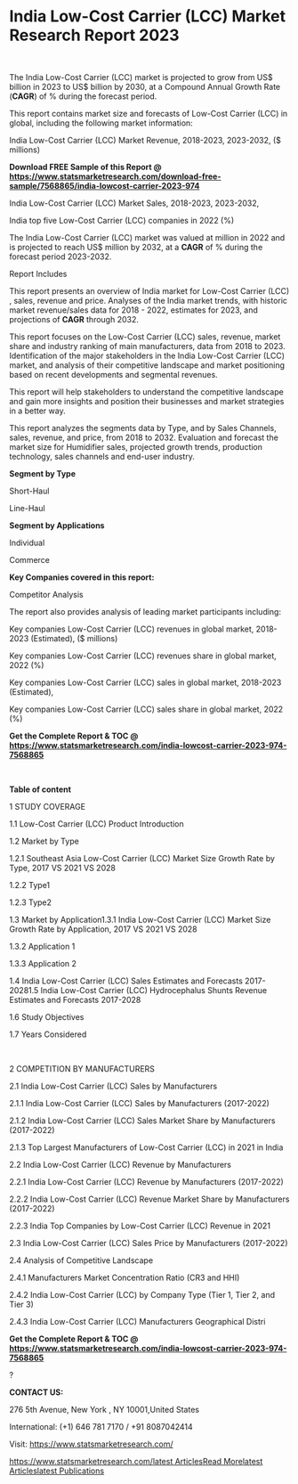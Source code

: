 <h1>India Low-Cost Carrier (LCC) Market Research Report 2023</h1><br/><p>The India Low-Cost Carrier (LCC) market is projected to grow from US$ billion in 2023 to US$ billion by 2030, at a Compound Annual Growth Rate (<strong>CAGR</strong>) of % during the forecast period.</p>
 
 
 
 <p>This report contains market size and forecasts of Low-Cost Carrier (LCC) in global, including the following market information:</p>
 
 
 
 <p>India Low-Cost Carrier (LCC) Market Revenue, 2018-2023, 2023-2032, ($ millions)</p>
 
 
 
 <p><strong>Download FREE Sample of this Report @ <a href="https://www.statsmarketresearch.com/download-free-sample/7568865/india-lowcost-carrier-2023-974">https://www.statsmarketresearch.com/download-free-sample/7568865/india-lowcost-carrier-2023-974</a></strong></p>
 
 
 
 <p>India Low-Cost Carrier (LCC) Market Sales, 2018-2023, 2023-2032,</p>
 
 
 
 <p>India top five Low-Cost Carrier (LCC) companies in 2022 (%)</p>
 
 
 
 <p>The India Low-Cost Carrier (LCC) market was valued at million in 2022 and is projected to reach US$ million by 2032, at a <strong>CAGR</strong> of % during the forecast period 2023-2032.</p>
 
 
 
 <p>Report Includes</p>
 
 
 
 <p>This report presents an overview of India market for Low-Cost Carrier (LCC) , sales, revenue and price. Analyses of the India market trends, with historic market revenue/sales data for 2018 - 2022, estimates for 2023, and projections of <strong>CAGR</strong> through 2032.</p>
 
 
 
 <p>This report focuses on the Low-Cost Carrier (LCC) sales, revenue, market share and industry ranking of main manufacturers, data from 2018 to 2023. Identification of the major stakeholders in the India Low-Cost Carrier (LCC) market, and analysis of their competitive landscape and market positioning based on recent developments and segmental revenues.</p>
 
 
 
 <p>This report will help stakeholders to understand the competitive landscape and gain more insights and position their businesses and market strategies in a better way.</p>
 
 
 
 <p>This report analyzes the segments data by Type, and by Sales Channels, sales, revenue, and price, from 2018 to 2032. Evaluation and forecast the market size for Humidifier sales, projected growth trends, production technology, sales channels and end-user industry.</p>
 
 
 
 <p><strong>Segment by Type</strong></p>
 
 
 
 <p>Short-Haul</p>
 
 
 
 <p>Line-Haul</p>
 
 
 
 <p><strong>Segment <strong><strong>by Applications</strong></strong></strong></p>
 
 
 
 <p>Individual</p>
 
 
 
 <p>Commerce</p>
 
 
 
 <p><strong>Key Companies covered in this report:</strong></p>
 
 
 
 <p>Competitor Analysis</p>
 
 
 
 <p>The report also provides analysis of leading market participants including:</p>
 
 
 
 <p>Key companies Low-Cost Carrier (LCC) revenues in global market, 2018-2023 (Estimated), ($ millions)</p>
 
 
 
 <p>Key companies Low-Cost Carrier (LCC) revenues share in global market, 2022 (%)</p>
 
 
 
 <p>Key companies Low-Cost Carrier (LCC) sales in global market, 2018-2023 (Estimated),</p>
 
 
 
 <p>Key companies Low-Cost Carrier (LCC) sales share in global market, 2022 (%)</p>
 
 
 
 <div><b>Get the Complete Report & TOC @ <a href="https://www.statsmarketresearch.com/india-lowcost-carrier-2023-974-7568865">https://www.statsmarketresearch.com/india-lowcost-carrier-2023-974-7568865</a></b></div>
 
 
 
 <p><br />
 
 <b>Table of content</b></p>
 
 
 
 <p>1 STUDY COVERAGE<br />
 
 1.1 Low-Cost Carrier (LCC) Product Introduction<br />
 
 1.2 Market by Type<br />
 
 1.2.1 Southeast Asia Low-Cost Carrier (LCC) Market Size Growth Rate by Type, 2017 VS 2021 VS 2028<br />
 
 1.2.2 Type1<br />
 
 1.2.3 Type2<br />
 
 1.3 Market by Application1.3.1 India Low-Cost Carrier (LCC) Market Size Growth Rate by Application, 2017 VS 2021 VS 2028<br />
 
 1.3.2 Application 1<br />
 
 1.3.3 Application 2<br />
 
 1.4 India Low-Cost Carrier (LCC) Sales Estimates and Forecasts 2017-20281.5 India Low-Cost Carrier (LCC) Hydrocephalus Shunts Revenue Estimates and Forecasts 2017-2028<br />
 
 1.6 Study Objectives<br />
 
 1.7 Years Considered<br />
 
 <br />
 
 2 COMPETITION BY MANUFACTURERS<br />
 
 2.1 India Low-Cost Carrier (LCC) Sales by Manufacturers<br />
 
 2.1.1 India Low-Cost Carrier (LCC) Sales by Manufacturers (2017-2022)<br />
 
 2.1.2 India Low-Cost Carrier (LCC) Sales Market Share by Manufacturers (2017-2022)<br />
 
 2.1.3 Top Largest Manufacturers of Low-Cost Carrier (LCC) in 2021 in India<br />
 
 2.2 India Low-Cost Carrier (LCC) Revenue by Manufacturers<br />
 
 2.2.1 India Low-Cost Carrier (LCC) Revenue by Manufacturers (2017-2022)<br />
 
 2.2.2 India Low-Cost Carrier (LCC) Revenue Market Share by Manufacturers (2017-2022)<br />
 
 2.2.3 India Top Companies by Low-Cost Carrier (LCC) Revenue in 2021<br />
 
 2.3 India Low-Cost Carrier (LCC) Sales Price by Manufacturers (2017-2022)<br />
 
 2.4 Analysis of Competitive Landscape<br />
 
 2.4.1 Manufacturers Market Concentration Ratio (CR3 and HHI)<br />
 
 2.4.2 India Low-Cost Carrier (LCC) by Company Type (Tier 1, Tier 2, and Tier 3)<br />
 
 2.4.3 India Low-Cost Carrier (LCC) Manufacturers Geographical Distri</p>
 
 
 
 <div><b>Get the Complete Report & TOC @ <a href="https://www.statsmarketresearch.com/india-lowcost-carrier-2023-974-7568865">https://www.statsmarketresearch.com/india-lowcost-carrier-2023-974-7568865</a></b></div>
 
 
 
 <p>? </p>
 
 
 
 <p><b>CONTACT US:</b><br />
 
 276 5th Avenue, New York , NY 10001,United States<br />
 
 International: (+1) 646 781 7170 / +91 8087042414<br />
 
 Visit: <a href="https://www.statsmarketresearch.com/">https://www.statsmarketresearch.com/</a><br />
 
 <a href="https://gyeongbokgung.com">https://www.statsmarketresearch.com/</a><a href="https://hallyeomaritime.com">latest Articles</a><a href="https://jingwansa.com">Read More</a><a href="https://nguoiviet.jp/">latest Articles</a><a href="https://www.intelmarketresearch.com/">latest Publications</a></p>